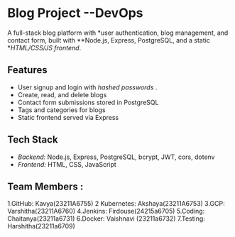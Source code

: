 # Blog Project --DevOps

A full-stack blog platform with *user authentication, blog management, and contact form, built with **Node.js, Express, PostgreSQL, and a static **HTML/CSS/JS frontend*. 

## Features

- User signup and login with *hashed passwords* .
- Create, read, and delete blogs  
- Contact form submissions stored in PostgreSQL  
- Tags and categories for blogs  
- Static frontend served via Express  

## Tech Stack

- *Backend:* Node.js, Express, PostgreSQL, bcrypt, JWT, cors, dotenv  
- *Frontend:* HTML, CSS, JavaScript  


## Team Members :
1.GitHub: Kavya(23211A6755)
2 Kubernetes: Akshaya(23211A6753)
3.GCP: Varshitha(23211A6760)
4.Jenkins: Firdouse(24215a6705)
5.Coding: Chaitanya(23211a6731)
6.Docker: Vaishnavi (23211a6732)
7.Testing:   Harshitha(23211a6709)
